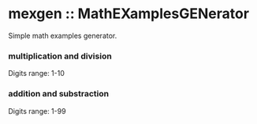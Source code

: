 # mexgen :: MathEXamplesGENerator

Simple math examples generator.

### multiplication and division
Digits range: 1-10 

### addition and substraction
Digits range: 1-99
